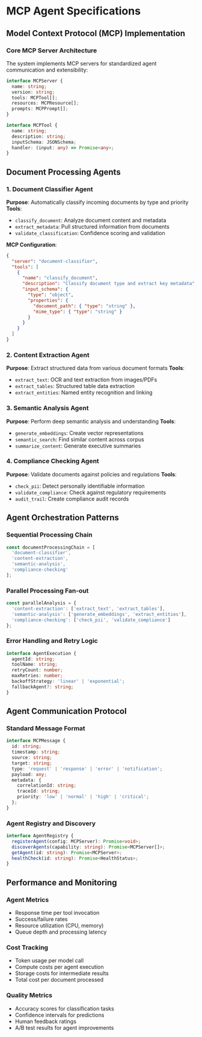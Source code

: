 # MCP Agent Specifications

## Model Context Protocol (MCP) Implementation

### Core MCP Server Architecture
The system implements MCP servers for standardized agent communication and extensibility:

```typescript
interface MCPServer {
  name: string;
  version: string;
  tools: MCPTool[];
  resources: MCPResource[];
  prompts: MCPPrompt[];
}

interface MCPTool {
  name: string;
  description: string;
  inputSchema: JSONSchema;
  handler: (input: any) => Promise<any>;
}
```

## Document Processing Agents

### 1. Document Classifier Agent
**Purpose**: Automatically classify incoming documents by type and priority
**Tools**:
- `classify_document`: Analyze document content and metadata
- `extract_metadata`: Pull structured information from documents
- `validate_classification`: Confidence scoring and validation

**MCP Configuration**:
```json
{
  "server": "document-classifier",
  "tools": [
    {
      "name": "classify_document",
      "description": "Classify document type and extract key metadata",
      "input_schema": {
        "type": "object",
        "properties": {
          "document_path": { "type": "string" },
          "mime_type": { "type": "string" }
        }
      }
    }
  ]
}
```

### 2. Content Extraction Agent
**Purpose**: Extract structured data from various document formats
**Tools**:
- `extract_text`: OCR and text extraction from images/PDFs
- `extract_tables`: Structured table data extraction
- `extract_entities`: Named entity recognition and linking

### 3. Semantic Analysis Agent
**Purpose**: Perform deep semantic analysis and understanding
**Tools**:
- `generate_embeddings`: Create vector representations
- `semantic_search`: Find similar content across corpus
- `summarize_content`: Generate executive summaries

### 4. Compliance Checking Agent
**Purpose**: Validate documents against policies and regulations
**Tools**:
- `check_pii`: Detect personally identifiable information
- `validate_compliance`: Check against regulatory requirements
- `audit_trail`: Create compliance audit records

## Agent Orchestration Patterns

### Sequential Processing Chain
```typescript
const documentProcessingChain = [
  'document-classifier',
  'content-extraction',
  'semantic-analysis',
  'compliance-checking'
];
```

### Parallel Processing Fan-out
```typescript
const parallelAnalysis = {
  'content-extraction': ['extract_text', 'extract_tables'],
  'semantic-analysis': ['generate_embeddings', 'extract_entities'],
  'compliance-checking': ['check_pii', 'validate_compliance']
};
```

### Error Handling and Retry Logic
```typescript
interface AgentExecution {
  agentId: string;
  toolName: string;
  retryCount: number;
  maxRetries: number;
  backoffStrategy: 'linear' | 'exponential';
  fallbackAgent?: string;
}
```

## Agent Communication Protocol

### Standard Message Format
```typescript
interface MCPMessage {
  id: string;
  timestamp: string;
  source: string;
  target: string;
  type: 'request' | 'response' | 'error' | 'notification';
  payload: any;
  metadata: {
    correlationId: string;
    traceId: string;
    priority: 'low' | 'normal' | 'high' | 'critical';
  };
}
```

### Agent Registry and Discovery
```typescript
interface AgentRegistry {
  registerAgent(config: MCPServer): Promise<void>;
  discoverAgents(capability: string): Promise<MCPServer[]>;
  getAgent(id: string): Promise<MCPServer>;
  healthCheck(id: string): Promise<HealthStatus>;
}
```

## Performance and Monitoring

### Agent Metrics
- Response time per tool invocation
- Success/failure rates
- Resource utilization (CPU, memory)
- Queue depth and processing latency

### Cost Tracking
- Token usage per model call
- Compute costs per agent execution
- Storage costs for intermediate results
- Total cost per document processed

### Quality Metrics
- Accuracy scores for classification tasks
- Confidence intervals for predictions
- Human feedback ratings
- A/B test results for agent improvements